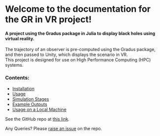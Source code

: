 # Welcome to the documentation for the GR in VR project!

####  A project using the Gradus package in Julia to display black holes using virtual reality. 

The trajectory of an observer is pre-computed using the Gradus package, and then passed to Unity, which displays the scenario in VR. \
This project is designed for use on High Performance Computing (HPC) systems.


### Contents: 

- [Installation](https://raichkel.github.io/GR_in_VR/installation.html) 
- [Usage](https://raichkel.github.io/GR_in_VR/usage.html) 
- [Simulation Stages](https://raichkel.github.io/GR_in_VR/simulation_stages.html) 
- [Example Outputs](https://raichkel.github.io/GR_in_VR/features.html) 
- [Usage on a Local Machine](https://raichkel.github.io/GR_in_VR/local_machine.html) 


See the GitHub repo at [this link](https://github.com/raichkel/GR_in_VR).

Any Queries? Please [raise an issue](https://github.com/raichkel/GR_in_VR/issues) on the repo.